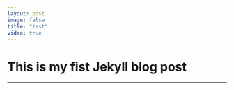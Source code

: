 ```yaml
---
layout: post
image: false
title: "test"
video: true
---
```


# This is my fist Jekyll blog post
***
